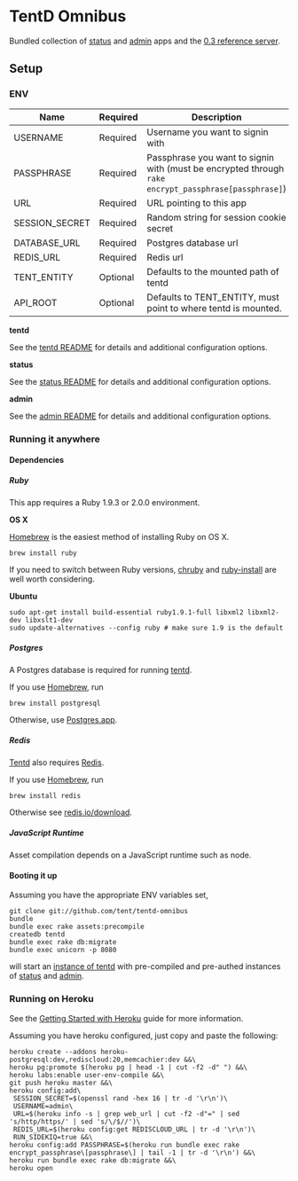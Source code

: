 # TentD Omnibus

Bundled collection of [status](https://github.com/tent/tent-status)
and [admin](https://github.com/tent/tent-admin) apps and the [0.3 reference server](https://github.com/tent/tentd).

## Setup

### ENV

Name           | Required | Description
--------       | -------- | -----------
USERNAME       | Required | Username you want to signin with
PASSPHRASE     | Required | Passphrase you want to signin with (must be encrypted through `rake encrypt_passphrase[passphrase]`)
URL            | Required | URL pointing to this app
SESSION_SECRET | Required | Random string for session cookie secret
DATABASE_URL   | Required | Postgres database url
REDIS_URL      | Required | Redis url
TENT_ENTITY    | Optional | Defaults to the mounted path of tentd
API_ROOT       | Optional | Defaults to TENT_ENTITY, must point to where tentd is mounted.

**tentd**

See the [tentd README](https://github.com/tent/tentd/blob/master/README.md) for details and additional configuration options.

**status**

See the [status README](https://github.com/tent/tent-status/blob/master/README.md) for details and additional configuration options.

**admin**

See the [admin README](https://github.com/tent/tent-admin/blob/master/README.md) for details and additional configuration options.

### Running it anywhere

#### Dependencies

##### Ruby

This app requires a Ruby 1.9.3 or 2.0.0 environment.

**OS X**

[Homebrew](http://mxcl.github.io/homebrew/) is the easiest method of installing Ruby on OS X.

```shell
brew install ruby
```

If you need to switch between Ruby versions, [chruby](https://github.com/postmodern/chruby) and [ruby-install](https://github.com/postmodern/ruby-install) are well worth considering.

**Ubuntu**

```shell
sudo apt-get install build-essential ruby1.9.1-full libxml2 libxml2-dev libxslt1-dev
sudo update-alternatives --config ruby # make sure 1.9 is the default
```

##### Postgres

A Postgres database is required for running [tentd](https://github.com/tent/tentd).

If you use [Homebrew](http://mxcl.github.io/homebrew/), run

```shell
brew install postgresql
```

Otherwise, use [Postgres.app](http://postgresapp.com/).

##### Redis

[Tentd](https://github.com/tent/tentd) also requires [Redis](http://redis.io).

If you use [Homebrew](http://mxcl.github.io/homebrew/), run

```shell
brew install redis
```

Otherwise see [redis.io/download](http://redis.io/download).

##### JavaScript Runtime

Asset compilation depends on a JavaScript runtime such as node.

#### Booting it up

Assuming you have the appropriate ENV variables set,

```shell
git clone git://github.com/tent/tentd-omnibus
bundle
bundle exec rake assets:precompile
createdb tentd
bundle exec rake db:migrate
bundle exec unicorn -p 8080
```

will start an [instance of tentd](http://localhost:8080/tent) with
pre-compiled and pre-authed instances of [status](http://localhost:8080/status) and [admin](http://localhost:8080/admin).

### Running on Heroku

See the [Getting Started with Heroku](https://devcenter.heroku.com/articles/quickstart) guide for more information.

Assuming you have heroku configured, just copy and paste the following:

```shell
heroku create --addons heroku-postgresql:dev,rediscloud:20,memcachier:dev &&\
heroku pg:promote $(heroku pg | head -1 | cut -f2 -d" ") &&\
heroku labs:enable user-env-compile &&\
git push heroku master &&\
heroku config:add\
 SESSION_SECRET=$(openssl rand -hex 16 | tr -d '\r\n')\
 USERNAME=admin\
 URL=$(heroku info -s | grep web_url | cut -f2 -d"=" | sed 's/http/https/' | sed 's/\/$//')\
 REDIS_URL=$(heroku config:get REDISCLOUD_URL | tr -d '\r\n')\
 RUN_SIDEKIQ=true &&\
heroku config:add PASSPHRASE=$(heroku run bundle exec rake encrypt_passphrase\[passphrase\] | tail -1 | tr -d '\r\n') &&\
heroku run bundle exec rake db:migrate &&\
heroku open
```
